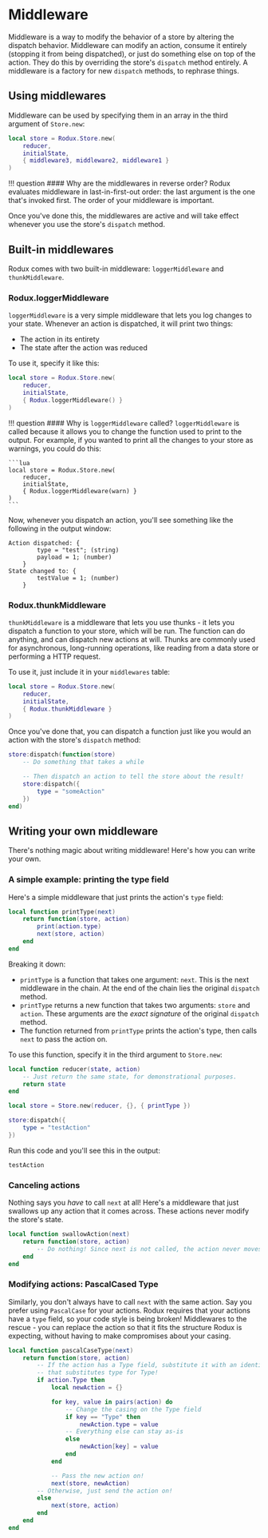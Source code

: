 # Middleware
Middleware is a way to modify the behavior of a store by altering the dispatch behavior. Middleware can modify an action, consume it entirely (stopping it from being dispatched), or just do something else on top of the action. They do this by overriding the store's `dispatch` method entirely. A middleware is a factory for new `dispatch` methods, to rephrase things.

## Using middlewares
Middleware can be used by specifying them in an array in the third argument of `Store.new`:

```lua
local store = Rodux.Store.new(
	reducer,
	initialState,
	{ middleware3, middleware2, middleware1 }
)
```

!!! question
    #### Why are the middlewares in reverse order?
	Rodux evaluates middleware in last-in-first-out order: the last argument is the one that's invoked first. The order of your middleware is important.

Once you've done this, the middlewares are active and will take effect whenever you use the store's `dispatch` method.

## Built-in middlewares
Rodux comes with two built-in middleware: `loggerMiddleware` and `thunkMiddleware`.

### Rodux.loggerMiddleware
`loggerMiddleware` is a very simple middleware that lets you log changes to your state. Whenever an action is dispatched, it will print two things:

* The action in its entirety
* The state after the action was reduced

To use it, specify it like this:

```lua
local store = Rodux.Store.new(
	reducer, 
	initialState, 
	{ Rodux.loggerMiddleware() }
)
```

!!! question
    #### Why is `loggerMiddleware` called?
	`loggerMiddleware` is called because it allows you to change the function used to print to the output. For example, if you wanted to print all the changes to your store as warnings, you could do this:

	```lua
	local store = Rodux.Store.new(
		reducer, 
		initialState, 
		{ Rodux.loggerMiddleware(warn) }
	)
	```

Now, whenever you dispatch an action, you'll see something like the following in the output window:

```
Action dispatched: {
        type = "test"; (string)
		payload = 1; (number)
    }
State changed to: {
		testValue = 1; (number)
	}
```

### Rodux.thunkMiddleware
`thunkMiddleware` is a middleware that lets you use thunks - it lets you dispatch a function to your store, which will be run. The function can do anything, and can dispatch new actions at will. Thunks are commonly used for asynchronous, long-running operations, like reading from a data store or performing a HTTP request.

To use it, just include it in your `middlewares` table:

```lua
local store = Rodux.Store.new(
	reducer, 
	initialState, 
	{ Rodux.thunkMiddleware }
)
```

Once you've done that, you can dispatch a function just like you would an action with the store's `dispatch` method:

```lua
store:dispatch(function(store)
	-- Do something that takes a while

	-- Then dispatch an action to tell the store about the result!
	store:dispatch({
		type = "someAction"
	})
end)
```

## Writing your own middleware
There's nothing magic about writing middleware! Here's how you can write your own.

### A simple example: printing the type field
Here's a simple middleware that just prints the action's `type` field:

```lua
local function printType(next)
	return function(store, action)
		print(action.type)
		next(store, action)
	end
end
```

Breaking it down:

* `printType` is a function that takes one argument: `next`. This is the next middleware in the chain. At the end of the chain lies the original `dispatch` method.
* `printType` returns a new function that takes two arguments: `store` and `action`. These arguments are the *exact signature* of the original `dispatch` method.
* The function returned from `printType` prints the action's type, then calls `next` to pass the action on.

To use this function, specify it in the third argument to `Store.new`:

```lua
local function reducer(state, action)
	-- Just return the same state, for demonstrational purposes.
	return state
end

local store = Store.new(reducer, {}, { printType })

store:dispatch({
	type = "testAction"
})
```

Run this code and you'll see this in the output:
```
testAction
```

### Canceling actions
Nothing says you *have* to call `next` at all! Here's a middleware that just swallows up any action that it comes across. These actions never modify the store's state.

```lua
local function swallowAction(next)
	return function(store, action)
		-- Do nothing! Since next is not called, the action never moves on.
	end
end
```

### Modifying actions: PascalCased Type
Similarly, you don't always have to call `next` with the same action. Say you prefer using `PascalCase` for your actions. Rodux requires that your actions have a `type` field, so your code style is being broken! Middlewares to the rescue - you can replace the action so that it fits the structure Rodux is expecting, without having to make compromises about your casing.

```lua
local function pascalCaseType(next)
	return function(store, action)
		-- If the action has a Type field, substitute it with an identical action
		-- that substitutes type for Type!
		if action.Type then
			local newAction = {}

			for key, value in pairs(action) do
				-- Change the casing on the Type field
				if key == "Type" then
					newAction.type = value
				-- Everything else can stay as-is
				else
					newAction[key] = value
				end
			end

			-- Pass the new action on!
			next(store, newAction)
		-- Otherwise, just send the action on!
		else
			next(store, action)
		end
	end
end
```
